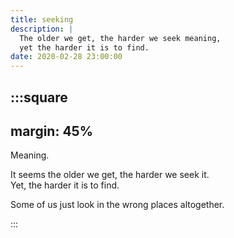 ```yaml
---
title: seeking
description: |
  The older we get, the harder we seek meaning,
  yet the harder it is to find.
date: 2020-02-28 23:00:00
---
```


:::square
---
margin: 45%
---

Meaning.

It seems the older we get, the harder we seek it.  
Yet, the harder it is to find.

Some of us just look in the wrong places altogether.

:::
